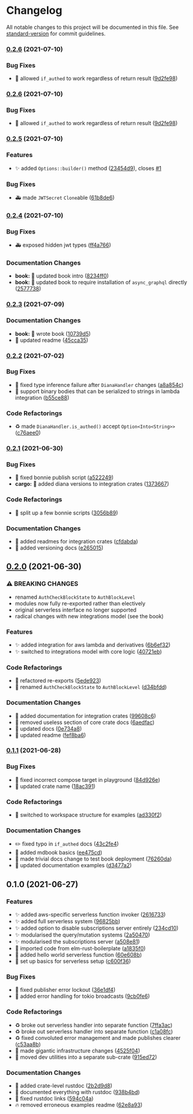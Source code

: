 # Changelog

All notable changes to this project will be documented in this file. See [standard-version](https://github.com/conventional-changelog/standard-version) for commit guidelines.

### [0.2.6](https://github.com/diana-graphql/diana/compare/v0.2.5...v0.2.6) (2021-07-10)


### Bug Fixes

* 🐛 allowed `if_authed` to work regardless of return result ([9d2fe98](https://github.com/diana-graphql/diana/commit/9d2fe986af5d6f9614f7856c9fd3ee01bcaac2df))

### [0.2.6](https://github.com/diana-graphql/diana/compare/v0.2.5...v0.2.6) (2021-07-10)


### Bug Fixes

* 🐛 allowed `if_authed` to work regardless of return result ([9d2fe98](https://github.com/diana-graphql/diana/commit/9d2fe986af5d6f9614f7856c9fd3ee01bcaac2df))

### [0.2.5](https://github.com/diana-graphql/diana/compare/v0.2.4...v0.2.5) (2021-07-10)


### Features

* ✨ added `Options::builder()` method ([23454d9](https://github.com/diana-graphql/diana/commit/23454d922f21113facd0809e62dae4af765c9cc6)), closes [#1](https://github.com/diana-graphql/diana/issues/1)


### Bug Fixes

* 🚑 made `JWTSecret` `Clone`able ([61b8de6](https://github.com/diana-graphql/diana/commit/61b8de60f375e0821f5d9474202315e6233737d4))

### [0.2.4](https://github.com/diana-graphql/diana/compare/v0.2.3...v0.2.4) (2021-07-10)


### Bug Fixes

* 🚑 exposed hidden jwt types ([ff4a766](https://github.com/diana-graphql/diana/commit/ff4a76607184d11b47c2eb8c3ee06e5333b9dfa5))


### Documentation Changes

* **book:** 📝 updated book intro ([8234ff0](https://github.com/diana-graphql/diana/commit/8234ff00db4b1eec26d28482d883451a819b8b28))
* **book:** 📝 updated book to require installation of `async_graphql` directly ([2577738](https://github.com/diana-graphql/diana/commit/2577738552be068abc5c5d5e8d2f57d43119465a))

### [0.2.3](https://github.com/diana-graphql/diana/compare/v0.2.2...v0.2.3) (2021-07-09)


### Documentation Changes

* **book:** 📝 wrote book ([10739d5](https://github.com/diana-graphql/diana/commit/10739d5cb609ead61bb2f720253225df3e64c73e))
* 📝 updated readme ([45cca35](https://github.com/diana-graphql/diana/commit/45cca3553f43c6af3d037c7bb93e5ab03f12fb87))

### [0.2.2](https://github.com/diana-graphql/diana/compare/v0.2.1...v0.2.2) (2021-07-02)


### Bug Fixes

* 🐛 fixed type inference failure after `DianaHandler` changes ([a8a854c](https://github.com/diana-graphql/diana/commit/a8a854c96e808080f3a0e3fce4cb193acb609e04))
* 🐛 support binary bodies that can be serialized to strings in lambda integration ([b55ce88](https://github.com/diana-graphql/diana/commit/b55ce88dbbd69d4856ef96ad517fa9e2f7110dc5))


### Code Refactorings

* ♻️ made `DianaHandler.is_authed()` accept `Option<Into<String>>` ([c76aee0](https://github.com/diana-graphql/diana/commit/c76aee08a220dcef51fac94c1561afd16b3de732))

### [0.2.1](https://github.com/diana-graphql/diana/compare/v0.2.0...v0.2.1) (2021-06-30)


### Bug Fixes

* 🔧 fixed bonnie publish script ([a522249](https://github.com/diana-graphql/diana/commit/a522249576f0f29e476b27c1cec537301178d9df))
* **cargo:** 🔧 added diana versions to integration crates ([1373667](https://github.com/diana-graphql/diana/commit/1373667d6855bbcdc86961e7766002cb2545432c))


### Code Refactorings

* 🔧 split up a few bonnie scripts ([3056b89](https://github.com/diana-graphql/diana/commit/3056b89e08a9b1b83b5bd475bcd9a3783bad9172))


### Documentation Changes

* 📝 added readmes for integration crates ([cfdabda](https://github.com/diana-graphql/diana/commit/cfdabda4edbd0fe5e359130643fb07bbf73beb56))
* 📝 added versioning docs ([e265015](https://github.com/diana-graphql/diana/commit/e265015a7f7d7798daf16b3afc5e414ce26384fd))

## [0.2.0](https://github.com/diana-graphql/diana/compare/v0.1.1...v0.2.0) (2021-06-30)


### ⚠ BREAKING CHANGES

* renamed `AuthCheckBlockState` to `AuthBlockLevel`
* modules now fully re-exported rather than electively
* original serverless interface no longer supported
* radical changes with new integrations model (see the book)

### Features

* ✨ added integration for aws lambda and derivatives ([6b6ef32](https://github.com/diana-graphql/diana/commit/6b6ef324d2423617b78163846e9f7b16cb640e01))
* ✨ switched to integrations model with core logic ([40721eb](https://github.com/diana-graphql/diana/commit/40721eb2938d9b887437a28f9498981266d97ba5))


### Code Refactorings

* 🚚 refactored re-exports ([5ede923](https://github.com/diana-graphql/diana/commit/5ede9236d80b362da28bfade7e7ce4121b23bd0a))
* 🚚 renamed `AuthCheckBlockState` to `AuthBlockLevel` ([d34bfdd](https://github.com/diana-graphql/diana/commit/d34bfdd0af5d7566c0677827aba678db7b6e749c))


### Documentation Changes

* 📝 added documentation for integration crates ([99608c6](https://github.com/diana-graphql/diana/commit/99608c6a9e3fe0347617dbd13d0815ab5ac2e3d5))
* 📝 removed useless section of core crate docs ([6aedfac](https://github.com/diana-graphql/diana/commit/6aedfacd0334b792d6e2629d37414505aa32c91a))
* 📝 updated docs ([0e734a8](https://github.com/diana-graphql/diana/commit/0e734a852a127feb1542cd84cf66e3efa23cebaa))
* 📝 updated readme ([fef8ba6](https://github.com/diana-graphql/diana/commit/fef8ba638805286b90ada9dd740025ced83cf890))

### [0.1.1](https://github.com/diana-graphql/diana/compare/v0.1.0...v0.1.1) (2021-06-28)


### Bug Fixes

* 🔧 fixed incorrect compose target in playground ([84d926e](https://github.com/diana-graphql/diana/commit/84d926ea95756a6f77390d8799e755e5ccde7812))
* 🔧 updated crate name ([18ac391](https://github.com/diana-graphql/diana/commit/18ac3912d48b31e5b49c4819fb618ea1ab940a16))


### Code Refactorings

* 🚚 switched to workspace structure for examples ([ad330f2](https://github.com/diana-graphql/diana/commit/ad330f2abf5d5f14ad99fb5be6c39b316ae725ec))


### Documentation Changes

* ✏️ fixed typo in `if_authed` docs ([43c2fe4](https://github.com/diana-graphql/diana/commit/43c2fe4ad52a33ffd29ccde4c0315eb6cb013c8e))
* 📝 added mdbook basics ([ee475cd](https://github.com/diana-graphql/diana/commit/ee475cd601b7df09917dfba8676b502bc5565e8c))
* 📝 made trivial docs change to test book deployment ([76260da](https://github.com/diana-graphql/diana/commit/76260da8abc4a606afb55330908ac412d3f4477b))
* 📝 updated documentation examples ([d3477a2](https://github.com/diana-graphql/diana/commit/d3477a2f21d6c2b8756e77cbd71deac9e21597d6))

## 0.1.0 (2021-06-27)


### Features

* ✨ added aws-specific serverless function invoker ([2616733](https://github.com/arctic-hen7/diana/commit/26167331bae4bfb7afcbf8fbb84b2092a253aad4))
* ✨ added full serverless system ([96825bb](https://github.com/arctic-hen7/diana/commit/96825bbd501738684abbf40cc5f7da11d55bb221))
* ✨ added option to disable subscriptions server entirely ([234cd10](https://github.com/arctic-hen7/diana/commit/234cd10b5083751330ddbaf7e142a2e44482a298))
* ✨ modularised the query/mutation systems ([2a50470](https://github.com/arctic-hen7/diana/commit/2a50470109132c1b2a960f2b5f579842091e879e))
* ✨ modularised the subscriptions server ([a508e81](https://github.com/arctic-hen7/diana/commit/a508e812d8ba2ac07d9dd5699ba2cd458c48df1b))
* 🎉 imported code from elm-rust-boilerplate ([a1835f0](https://github.com/arctic-hen7/diana/commit/a1835f08b48abcf13ee157e51670f22b6d76c819))
* 🚧 added hello world serverless function ([60e608b](https://github.com/arctic-hen7/diana/commit/60e608b2ae15fed2716562f0490bfc2452522138))
* 🚧 set up basics for serverless setup ([c600f36](https://github.com/arctic-hen7/diana/commit/c600f36ef1416f0588b96077209231ada02524a7))


### Bug Fixes

* 🐛 fixed publisher error lockout ([36e1df4](https://github.com/arctic-hen7/diana/commit/36e1df41175246511ea6f262c18c7bae74767c94))
* 🥅 added error handling for tokio broadcasts ([9cb0fe6](https://github.com/arctic-hen7/diana/commit/9cb0fe61411ee09988435296b7c654a048c3240e))


### Code Refactorings

* ♻️ broke out serverless handler into separate function ([7ffa3ac](https://github.com/arctic-hen7/diana/commit/7ffa3ac77a55c1e57762febe5f8d6539175db05a))
* ♻️ broke out serverless handler into separate function ([c1a08fc](https://github.com/arctic-hen7/diana/commit/c1a08fc3d107ec4b27fe9575bd8381962293b629))
* ♻️ fixed convoluted error management and made publishes clearer ([c53aa8b](https://github.com/arctic-hen7/diana/commit/c53aa8b16cc5a65af92b9d2b4d185913c509bc44))
* 🚚 made gigantic infrastructure changes ([4525f04](https://github.com/arctic-hen7/diana/commit/4525f04398181c8d1c9065e3f41348f22a7e334b))
* 🚚 moved dev utilities into a separate sub-crate ([915ed72](https://github.com/arctic-hen7/diana/commit/915ed7229b5c85baef4054d70b3cd043fa2df12e))


### Documentation Changes

* 📝 added crate-level rustdoc ([2b2d9d8](https://github.com/arctic-hen7/diana/commit/2b2d9d8314d506c79875fddd7b6bdde7bb67ce64))
* 📝 documented everything with rustdoc ([938b4bd](https://github.com/arctic-hen7/diana/commit/938b4bdea0640941149929f840d404cd23269513))
* 📝 fixed rustdoc links ([594c04a](https://github.com/arctic-hen7/diana/commit/594c04a8207cc8f228205873da1351d6605114d1))
* 🔥 removed erroneous examples readme ([62e8a93](https://github.com/arctic-hen7/diana/commit/62e8a93d474d68b306ddc504148c73cf67e4539e))
